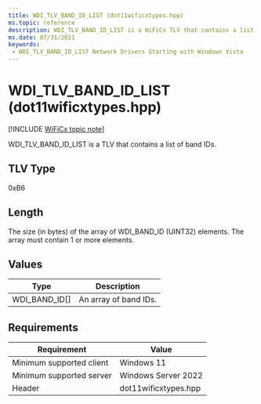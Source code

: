 ```yaml
---
title: WDI_TLV_BAND_ID_LIST (dot11wificxtypes.hpp)
ms.topic: reference
description: WDI_TLV_BAND_ID_LIST is a WiFiCx TLV that contains a list of band IDs.
ms.date: 07/31/2021
keywords:
 - WDI_TLV_BAND_ID_LIST Network Drivers Starting with Windows Vista
---
```


# WDI\_TLV\_BAND\_ID\_LIST (dot11wificxtypes.hpp)

[!INCLUDE [WiFiCx topic note](../includes/wificx-version-warning.md)]


WDI\_TLV\_BAND\_ID\_LIST is a TLV that contains a list of band IDs.

## TLV Type


0xB6

## Length


The size (in bytes) of the array of WDI\_BAND\_ID (UINT32) elements. The array must contain 1 or more elements.

## Values


| Type              | Description           |
|-------------------|-----------------------|
| WDI\_BAND\_ID\[\] | An array of band IDs. |

 

## Requirements

|Requirement|Value|
|--- |--- |
|Minimum supported client|Windows 11|
|Minimum supported server|Windows Server 2022|
|Header|dot11wificxtypes.hpp|

 

 




